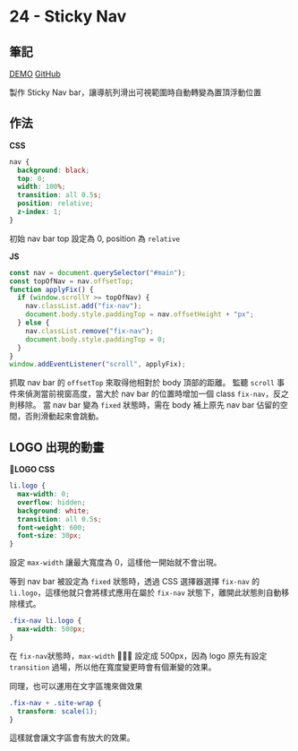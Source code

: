 # 24 - Sticky Nav

## 筆記

[DEMO](https://weiyuan1993.github.io/JavaScript30/24-Sticky-Nav)
[GitHub](https://github.com/weiyuan1993/JavaScript30/tree/master/24-Sticky-Nav)

製作 Sticky Nav bar，讓導航列滑出可視範圍時自動轉變為置頂浮動位置

<!--more-->

## 作法

**CSS**

```css
nav {
  background: black;
  top: 0;
  width: 100%;
  transition: all 0.5s;
  position: relative;
  z-index: 1;
}
```

初始 nav bar top 設定為 0, position 為 `relative`

**JS**

```javascript
const nav = document.querySelector("#main");
const topOfNav = nav.offsetTop;
function applyFix() {
  if (window.scrollY >= topOfNav) {
    nav.classList.add("fix-nav");
    document.body.style.paddingTop = nav.offsetHeight + "px";
  } else {
    nav.classList.remove("fix-nav");
    document.body.style.paddingTop = 0;
  }
}
window.addEventListener("scroll", applyFix);
```

抓取 nav bar 的 `offsetTop` 來取得他相對於 body 頂部的距離。
監聽 `scroll` 事件來偵測當前視窗高度，當大於 nav bar 的位置時增加一個 class `fix-nav`，反之則移除。
當 nav bar 變為 `fixed` 狀態時，需在 body 補上原先 nav bar 佔留的空間，否則滑動起來會跳動。

## LOGO 出現的動畫

**LOGO CSS**

```css
li.logo {
  max-width: 0;
  overflow: hidden;
  background: white;
  transition: all 0.5s;
  font-weight: 600;
  font-size: 30px;
}
```

設定 `max-width` 讓最大寬度為 0，這樣他一開始就不會出現。

等到 nav bar 被設定為 `fixed` 狀態時，透過 CSS 選擇器選擇 `fix-nav` 的 `li.logo`，這樣他就只會將樣式應用在屬於 `fix-nav` 狀態下，離開此狀態則自動移除樣式。

```css
.fix-nav li.logo {
  max-width: 500px;
}
```

在 `fix-nav`狀態時，`max-width`  設定成 500px，因為 logo 原先有設定 `transition` 過場，所以他在寬度變更時會有個漸變的效果。

同理，也可以運用在文字區塊來做效果

```css
.fix-nav + .site-wrap {
  transform: scale(1);
}
```

這樣就會讓文字區會有放大的效果。
